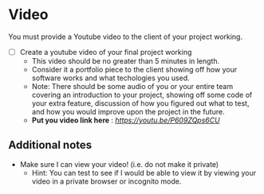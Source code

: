 # Video
    
You must provide a Youtube video to the client of your project working.    
    
- [ ] Create a youtube video of your final project working
	- This video should be no greater than 5 minutes in length. 
	- Consider it a portfolio piece to the client showing off how your software works and what techologies you used. 
	- Note: There should be some audio of you or your entire team covering an introduction to your project, showing off some code of your extra feature, discussion of how you figured out what to test, and how you would improve upon the project in the future.
	- **Put you video link here** : *https://youtu.be/P609ZQps6CU*

## Additional notes

- Make sure I can view your video! (i.e. do not make it private)
  - Hint: You can test to see if I would be able to view it by viewing your video in a private browser or incognito mode.
